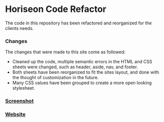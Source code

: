 # Horiseon Code Refactor

The code in this repository has been refactored and reorganized for the clients needs.

### Changes

The changes that were made to this site come as followed:

- Cleaned up the code, multiple semantic errors in the HTML and CSS sheets were changed, such as header, aside, nav, and footer.
- Both sheets have been reorganized to fit the sites layout, and done with the thought of customization in the future.
- Many CSS values have been grouped to create a more open looking stylesheet.

### [Screenshot](https://imgur.com/SWkSN4H "Screenshot")

### [Website](https://trystan333.github.io/horiseon/ "Horiseon Site")
